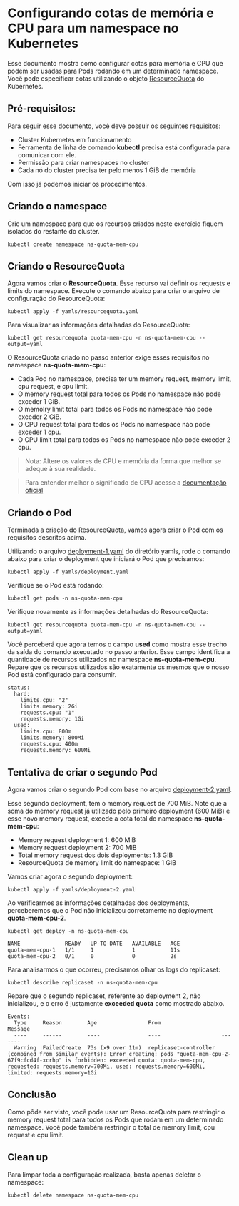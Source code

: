 # Configurando cotas de memória e CPU para um namespace no Kubernetes
Esse documento mostra como configurar cotas para memória e CPU que podem ser usadas para Pods rodando em um determinado namespace. Você pode especificar cotas utilizando o objeto <a href="https://kubernetes.io/docs/reference/kubernetes-api/policy-resources/resource-quota-v1/">ResourceQuota</a> do Kubernetes.

## Pré-requisitos:
Para seguir esse documento, você deve possuir os seguintes requisitos:

* Cluster Kubernetes em funcionamento
* Ferramenta de linha de comando **kubectl** precisa está configurada para comunicar com ele.
* Permissão para criar namespaces no cluster
* Cada nó do cluster precisa ter pelo menos 1 GiB de memória

Com isso já podemos iniciar os procedimentos.

## Criando o namespace
Crie um namespace para que os recursos criados neste exercício fiquem isolados do restante do cluster.

```
kubectl create namespace ns-quota-mem-cpu
```

## Criando o ResourceQuota
Agora vamos criar o **ResourceQuota**. Esse recurso vai definir os requests e limits do namespace. Execute o comando abaixo para criar o arquivo de configuração do ResourceQuota:

```
kubectl apply -f yamls/resourcequota.yaml
```

Para visualizar as informações detalhadas do ResourceQuota:

```
kubectl get resourcequota quota-mem-cpu -n ns-quota-mem-cpu --output=yaml
```

O ResourceQuota criado no passo anterior exige esses requisitos no namespace **ns-quota-mem-cpu**:

* Cada Pod no namespace, precisa ter um memory request, memory limit, cpu request, e cpu limit.
* O memory request total para todos os Pods no namespace não pode exceder 1 GiB.
* O memolry limit total para todos os Pods no namespace não pode exceder 2 GiB.
* O CPU request total para todos os Pods no namespace não pode exceder 1 cpu.
* O CPU limit total para todos os Pods no namespace não pode exceder 2 cpu.

> Nota: Altere os valores de CPU e memória da forma que melhor se adeque à sua realidade.

> Para entender melhor o significado de CPU acesse a <a href="https://kubernetes.io/docs/concepts/configuration/manage-resources-containers/#meaning-of-cpu">documentação oficial</a>


## Criando o Pod
Terminada a criação do ResourceQuota, vamos agora criar o Pod com os requisitos descritos acima.

Utilizando o arquivo [deployment-1.yaml](yamls/deployment-1.yaml) do diretório yamls, rode o comando abaixo para criar o deployment que iniciará o Pod que precisamos:

```
kubectl apply -f yamls/deployment.yaml
```

Verifique se o Pod está rodando:

```
kubectl get pods -n ns-quota-mem-cpu
```

Verifique novamente as informações detalhadas do ResourceQuota:

```
kubectl get resourcequota quota-mem-cpu -n ns-quota-mem-cpu --output=yaml
```

Você perceberá que agora temos o campo **used** como mostra esse trecho da saída do comando executado no passo anterior. Esse campo identifica a quantidade de recursos utilizados no namespace **ns-quota-mem-cpu**. Repare que os recursos utilizados são exatamente os mesmos que o nosso Pod está configurado para consumir.

```
status:
  hard:
    limits.cpu: "2"
    limits.memory: 2Gi
    requests.cpu: "1"
    requests.memory: 1Gi
  used:
    limits.cpu: 800m
    limits.memory: 800Mi
    requests.cpu: 400m
    requests.memory: 600Mi
```

## Tentativa de criar o segundo Pod
Agora vamos criar o segundo Pod com base no arquivo [deployment-2.yaml](yamls/deployment-2.yaml).

Esse segundo deployment, tem o memory request de 700 MiB. Note que a soma do memory request já utilizado pelo primeiro deployment (600 MiB) e esse novo memory request, excede a cota total do namespace **ns-quota-mem-cpu**:

* Memory request deployment 1: 600 MiB
* Memory request deployment 2: 700 MiB
* Total memory request dos dois deployments: 1.3 GiB
* ResourceQuota de memory limit do namespace: 1 GiB

Vamos criar agora o segundo deployment:

```
kubectl apply -f yamls/deployment-2.yaml
```

Ao verificarmos as informações detalhadas dos deployments, perceberemos que o Pod não inicializou corretamente no deployment **quota-mem-cpu-2**.

```
kubectl get deploy -n ns-quota-mem-cpu

NAME              READY   UP-TO-DATE   AVAILABLE   AGE
quota-mem-cpu-1   1/1     1            1           11s
quota-mem-cpu-2   0/1     0            0           2s
```

Para analisarmos o que ocorreu, precisamos olhar os logs do replicaset:

```
kubectl describe replicaset -n ns-quota-mem-cpu
```

Repare que o segundo replicaset, referente ao deployment 2, não inicializou, e o erro é justamente **exceeded quota** como mostrado abaixo.

```
Events:
  Type     Reason        Age                From                   Message
  ----     ------        ----               ----                   -------
  Warning  FailedCreate  73s (x9 over 11m)  replicaset-controller  (combined from similar events): Error creating: pods "quota-mem-cpu-2-67f9cfcd4f-xcrhp" is forbidden: exceeded quota: quota-mem-cpu, requested: requests.memory=700Mi, used: requests.memory=600Mi, limited: requests.memory=1Gi
```

## Conclusão
Como pôde ser visto, você pode usar um ResourceQuota para restringir o memory request total para todos os Pods que rodam em um determinado namespace. Você pode também restringir o total de memory limit, cpu request e cpu limit.

## Clean up
Para limpar toda a configuração realizada, basta apenas deletar o namespace:

```
kubectl delete namespace ns-quota-mem-cpu
```